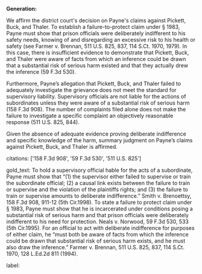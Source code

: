 **Generation:**

We affirm the district court's decision on Payne's claims against Pickett, Buck, and Thaler. To establish a failure-to-protect claim under § 1983, Payne must show that prison officials were deliberately indifferent to his safety needs, knowing of and disregarding an excessive risk to his health or safety (see Farmer v. Brennan, 511 U.S. 825, 837, 114 S.Ct. 1970, 1979). In this case, there is insufficient evidence to demonstrate that Pickett, Buck, and Thaler were aware of facts from which an inference could be drawn that a substantial risk of serious harm existed and that they actually drew the inference (59 F.3d 530).

Furthermore, Payne’s allegation that Pickett, Buck, and Thaler failed to adequately investigate the grievance does not meet the standard for supervisory liability. Supervisory officials are not liable for the actions of subordinates unless they were aware of a substantial risk of serious harm (158 F.3d 908). The number of complaints filed alone does not make the failure to investigate a specific complaint an objectively reasonable response (511 U.S. 825, 844).

Given the absence of adequate evidence proving deliberate indifference and specific knowledge of the harm, summary judgment on Payne’s claims against Pickett, Buck, and Thaler is affirmed.

citations: ['158 F.3d 908', '59 F.3d 530', '511 U.S. 825']

gold_text: To hold a supervisory official hable for the acts of a subordinate, Payne must show that “(1) the supervisor either failed to supervise or train the subordinate official; (2) a causal link exists between the failure to train or supervise and the violation of the plaintiffs rights; and (3) the failure to train or supervise amounts to deliberate indifference.” Smith v. Brenoettsy, 158 F.3d 908, 911-12 (5th Cir.1998). To state a failure to protect claim under § 1983, Payne must show that he is incarcerated under conditions posing a substantial risk of serious harm and that prison officials were deliberately indifferent to his need for protection. Neals v. Norwood, 59 F.3d 530, 533 (5th Cir.1995). For an official to act with deliberate indifference for purposes of either claim, he “must both be aware of facts from which the inference could be drawn that substantial risk of serious harm exists, and he must also draw the inference.” Farmer v. Brennan, 511 U.S. 825, 837, 114 S.Ct. 1970, 128 L.Ed.2d 811 (1994).

label: 